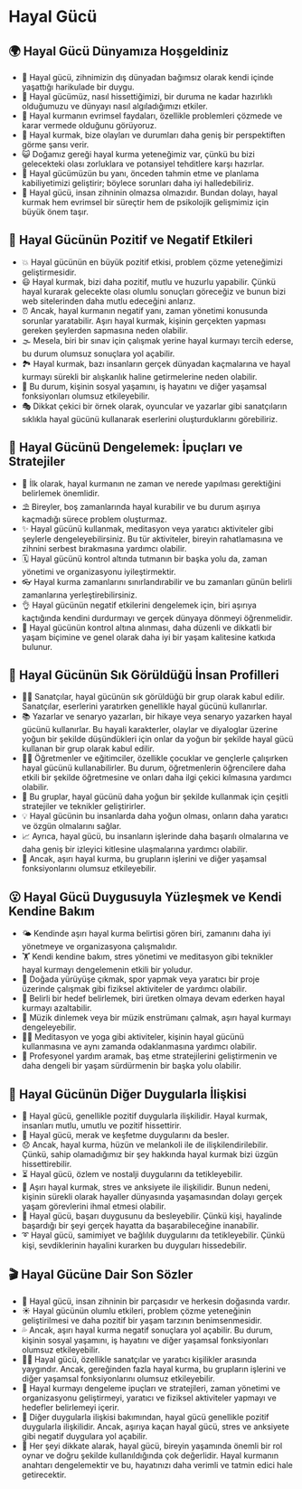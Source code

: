 # Hayal Gücü

## 🌍 Hayal Gücü Dünyamıza Hoşgeldiniz

* 🧩 Hayal gücü, zihnimizin dış dünyadan bağımsız olarak kendi içinde yaşattığı harikulade bir duygu.
* 🎁 Hayal gücümüz, nasıl hissettiğimizi, bir duruma ne kadar hazırlıklı olduğumuzu ve dünyayı nasıl algıladığımızı etkiler.
* 🚀 Hayal kurmanın evrimsel faydaları, özellikle problemleri çözmede ve karar vermede olduğunu görüyoruz.
* 👀 Hayal kurmak, bize olayları ve durumları daha geniş bir perspektiften görme şansı verir.
* 😺 Doğamız gereği hayal kurma yeteneğimiz var, çünkü bu bizi gelecekteki olası zorluklara ve potansiyel tehditlere karşı hazırlar.
* 💭 Hayal gücümüzün bu yanı, önceden tahmin etme ve planlama kabiliyetimizi geliştirir; böylece sorunları daha iyi halledebiliriz.
* 👣 Hayal gücü, insan zihninin olmazsa olmazıdır. Bundan dolayı, hayal kurmak hem evrimsel bir süreçtir hem de psikolojik gelişmimiz için büyük önem taşır.

## 💫 Hayal Gücünün Pozitif ve Negatif Etkileri

* 💥 Hayal gücünün en büyük pozitif etkisi, problem çözme yeteneğimizi geliştirmesidir.
* 😃 Hayal kurmak, bizi daha pozitif, mutlu ve huzurlu yapabilir. Çünkü hayal kurarak gelecekte olası olumlu sonuçları göreceğiz ve bunun bizi web sitelerinden daha mutlu edeceğini anlarız.
* ⏰ Ancak, hayal kurmanın negatif yanı, zaman yönetimi konusunda sorunlar yaratabilir. Aşırı hayal kurmak, kişinin gerçekten yapması gereken şeylerden sapmasına neden olabilir.
* 🌫 Mesela, biri bir sınav için çalışmak yerine hayal kurmayı tercih ederse, bu durum olumsuz sonuçlara yol açabilir.
* 🏞 Hayal kurmak, bazı insanların gerçek dünyadan kaçmalarına ve hayal kurmayı sürekli bir alışkanlık haline getirmelerine neden olabilir.
* 🚧 Bu durum, kişinin sosyal yaşamını, iş hayatını ve diğer yaşamsal fonksiyonları olumsuz etkileyebilir.
* 🎭 Dikkat çekici bir örnek olarak, oyuncular ve yazarlar gibi sanatçıların sıklıkla hayal gücünü kullanarak eserlerini oluşturduklarını görebiliriz.

## 🚀 Hayal Gücünü Dengelemek: İpuçları ve Stratejiler

* 🙏 İlk olarak, hayal kurmanın ne zaman ve nerede yapılması gerektiğini belirlemek önemlidir.
* ⛱ Bireyler, boş zamanlarında hayal kurabilir ve bu durum aşırıya kaçmadığı sürece problem oluşturmaz.
* ✨ Hayal gücünü kullanmak, meditasyon veya yaratıcı aktiviteler gibi şeylerle dengeleyebilirsiniz. Bu tür aktiviteler, bireyin rahatlamasına ve zihnini serbest bırakmasına yardımcı olabilir.
* 🗓 Hayal gücünü kontrol altında tutmanın bir başka yolu da, zaman yönetimi ve organizasyonu iyileştirmektir.
* 👓 Hayal kurma zamanlarını sınırlandırabilir ve bu zamanları günün belirli zamanlarına yerleştirebilirsiniz.
* 👌 Hayal gücünün negatif etkilerini dengelemek için, biri aşırıya kaçtığında kendini durdurmayı ve gerçek dünyaya dönmeyi öğrenmelidir.
* 🎯 Hayal gücünün kontrol altına alınması, daha düzenli ve dikkatli bir yaşam biçimine ve genel olarak daha iyi bir yaşam kalitesine katkıda bulunur.

## 🔎 Hayal Gücünün Sık Görüldüğü İnsan Profilleri

* 👩‍🎨 Sanatçılar, hayal gücünün sık görüldüğü bir grup olarak kabul edilir. Sanatçılar, eserlerini yaratırken genellikle hayal gücünü kullanırlar.
* 📚 Yazarlar ve senaryo yazarları, bir hikaye veya senaryo yazarken hayal gücünü kullanırlar. Bu hayali karakterler, olaylar ve diyaloglar üzerine yoğun bir şekilde düşündükleri için onlar da yoğun bir şekilde hayal gücü kullanan bir grup olarak kabul edilir.
* 👨‍🏫 Öğretmenler ve eğitimciler, özellikle çocuklar ve gençlerle çalışırken hayal gücünü kullanabilirler. Bu durum, öğretmenlerin öğrencilere daha etkili bir şekilde öğretmesine ve onları daha ilgi çekici kılmasına yardımcı olabilir.
* 🎯 Bu gruplar, hayal gücünü daha yoğun bir şekilde kullanmak için çeşitli stratejiler ve teknikler geliştirirler.
* 💡 Hayal gücünin bu insanlarda daha yoğun olması, onların daha yaratıcı ve özgün olmalarını sağlar.
* 📈 Ayrıca, hayal gücü, bu insanların işlerinde daha başarılı olmalarına ve daha geniş bir izleyici kitlesine ulaşmalarına yardımcı olabilir.
* 🥇 Ancak, aşırı hayal kurma, bu grupların işlerini ve diğer yaşamsal fonksiyonlarını olumsuz etkileyebilir.

## 😮 Hayal Gücü Duygusuyla Yüzleşmek ve Kendi Kendine Bakım

* 🌤 Kendinde aşırı hayal kurma belirtisi gören biri, zamanını daha iyi yönetmeye ve organizasyona çalışmalıdır.
* 🏋 Kendi kendine bakım, stres yönetimi ve meditasyon gibi teknikler hayal kurmayı dengelemenin etkili bir yoludur.
* 🌲 Doğada yürüyüşe çıkmak, spor yapmak veya yaratıcı bir proje üzerinde çalışmak gibi fiziksel aktiviteler de yardımcı olabilir.
* 🥅 Belirli bir hedef belirlemek, biri üretken olmaya devam ederken hayal kurmayı azaltabilir.
* 🎼 Müzik dinlemek veya bir müzik enstrümanı çalmak, aşırı hayal kurmayı dengeleyebilir.
* 🧘‍♀ Meditasyon ve yoga gibi aktiviteler, kişinin hayal gücünü kullanmasına ve aynı zamanda odaklanmasına yardımcı olabilir.
* 🧐 Profesyonel yardım aramak, baş etme stratejilerini geliştirmenin ve daha dengeli bir yaşam sürdürmenin bir başka yolu olabilir.

## 💓 Hayal Gücünün Diğer Duygularla İlişkisi

* 💖 Hayal gücü, genellikle pozitif duygularla ilişkilidir. Hayal kurmak, insanları mutlu, umutlu ve pozitif hissettirir.
* 👀 Hayal gücü, merak ve keşfetme duygularını da besler.
* 😞 Ancak, hayal kurma, hüzün ve melankoli ile de ilişkilendirilebilir. Çünkü, sahip olamadığımız bir şey hakkında hayal kurmak bizi üzgün hissettirebilir.
* ⏳ Hayal gücü, özlem ve nostalji duygularını da tetikleyebilir.
* 🤕 Aşırı hayal kurmak, stres ve anksiyete ile ilişkilidir. Bunun nedeni, kişinin sürekli olarak hayaller dünyasında yaşamasından dolayı gerçek yaşam görevlerini ihmal etmesi olabilir.
* 💪 Hayal gücü, başarı duygusunu da besleyebilir. Çünkü kişi, hayalinde başardığı bir şeyi gerçek hayatta da başarabileceğine inanabilir.
* ➰ Hayal gücü, samimiyet ve bağlılık duygularını da tetikleyebilir. Çünkü kişi, sevdiklerinin hayalini kurarken bu duyguları hissedebilir.

## 🎬 Hayal Gücüne Dair Son Sözler

* 👀 Hayal gücü, insan zihninin bir parçasıdır ve herkesin doğasında vardır.
* ☀ Hayal gücünün olumlu etkileri, problem çözme yeteneğinin geliştirilmesi ve daha pozitif bir yaşam tarzının benimsenmesidir.
* 💦 Ancak, aşırı hayal kurma negatif sonuçlara yol açabilir. Bu durum, kişinin sosyal yaşamını, iş hayatını ve diğer yaşamsal fonksiyonları olumsuz etkileyebilir.
* 👩‍🍳 Hayal gücü, özellikle sanatçılar ve yaratıcı kişilikler arasında yaygındır. Ancak, gereğinden fazla hayal kurma, bu grupların işlerini ve diğer yaşamsal fonksiyonlarını olumsuz etkileyebilir.
* 🌻 Hayal kurmayı dengeleme ipuçları ve stratejileri, zaman yönetimi ve organizasyonu geliştirmeyi, yaratıcı ve fiziksel aktiviteler yapmayı ve hedefler belirlemeyi içerir.
* 🍃 Diğer duygularla ilişkisi bakımından, hayal gücü genellikle pozitif duygularla ilişkilidir. Ancak, aşırıya kaçan hayal gücü, stres ve anksiyete gibi negatif duygulara yol açabilir.
* 🎁 Her şeyi dikkate alarak, hayal gücü, bireyin yaşamında önemli bir rol oynar ve doğru şekilde kullanıldığında çok değerlidir. Hayal kurmanın anahtarı dengelemektir ve bu, hayatınızı daha verimli ve tatmin edici hale getirecektir.
